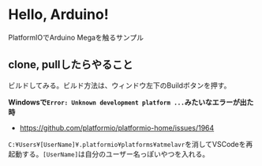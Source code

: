 # Hello, Arduino!

PlatformIOでArduino Megaを触るサンプル

## clone, pullしたらやること

ビルドしてみる。ビルド方法は、ウィンドウ左下のBuildボタンを押す。

**Windowsで`Error: Unknown development platform ...`みたいなエラーが出た時**

- https://github.com/platformio/platformio-home/issues/1964

`C:¥Users¥[UserName]¥.platformio¥platforms¥atmelavr`を消してVSCodeを再起動する。`[UserName]`は自分のユーザー名っぽいやつを入れる。
